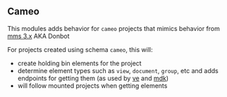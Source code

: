 ## Cameo

This modules adds behavior for `cameo` projects that mimics behavior from [mms 3.x](https://github.com/Open-MBEE/mms-alfresco) AKA Donbot

For projects created using schema `cameo`, this will:

- create holding bin elements for the project
- determine element types such as `view`, `document`, `group`, etc and adds endpoints for getting them (as used by [ve](https://github.com/Open-MBEE/ve) and [mdk](https://github.com/Open-MBEE/mdk))
- will follow mounted projects when getting elements